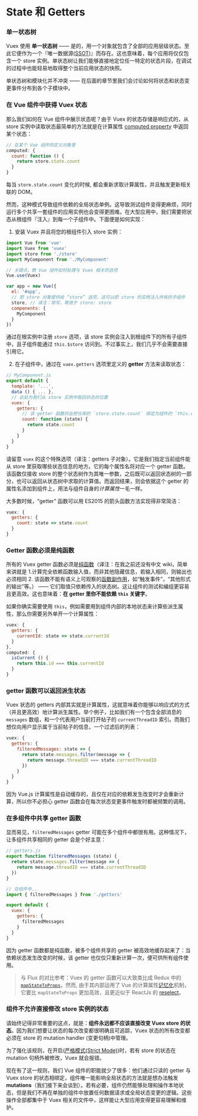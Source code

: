 # State 和 Getters

### 单一状态树

Vuex 使用 **单一状态树** —— 是的，用一个对象就包含了全部的应用层级状态。至此它便作为一个『唯一数据源([SSOT](https://en.wikipedia.org/wiki/Single_source_of_truth))』而存在。这也意味着，每个应用将仅仅包含一个 store 实例。单状态树让我们能够直接地定位任一特定的状态片段，在调试的过程中也能轻易地取得整个当前应用状态的快照。

单状态树和模块化并不冲突 —— 在后面的章节里我们会讨论如何将状态和状态变更事件分布到各个子模块中。

### 在 Vue 组件中获得 Vuex 状态

那么我们如何在 Vue 组件中展示状态呢？由于 Vuex 的状态存储是响应式的，从 store 实例中读取状态最简单的方法就是在计算属性 [computed property](http://vuejs.org.cn/guide/computed.html) 中返回某个状态：

``` js
// 在某个 Vue 组件的定义对象里
computed: {
  count: function () {
    return store.state.count
  }
}
```

每当 `store.state.count` 变化的时候, 都会重新求取计算属性，并且触发更新相关联的 DOM。

然而，这种模式导致组件依赖的全局状态单例。这导致测试组件变得更麻烦，同时运行多个共享一套组件的应用实例也会变得更困难。在大型应用中，我们需要把状态从根组件『注入』到每一个子组件中。下面便是如何实现：

1. 安装 Vuex 并且将您的根组件引入 store 实例：

  ``` js
  import Vue from 'vue'
  import Vuex from 'vuex'
  import store from './store'
  import MyComponent from './MyComponent'

  // 关键点，教 Vue 组件如何处理与 Vuex 相关的选项
  Vue.use(Vuex)

  var app = new Vue({
    el: '#app',
    // 把 store 对象提供给 “store” 选项，这可以把 store 的实例注入所有的子组件
    store, // 译注：简写，等效于 store: store
    components: {
      MyComponent
    }
  })
  ```

  通过在根实例中注册 `store` 选项，该 store 实例会注入到根组件下的所有子组件中，且子组件能通过 `this.$store` 访问到。不过事实上，我们几乎不会需要直接引用它。

2. 在子组件中，通过在 `vuex.getters` 选项里定义的 **getter** 方法来读取状态：

  ``` js
  // MyComponent.js
  export default {
    template: '...',
    data () { ... },
    // 此处为我们从 store 实例中取回状态的位置
    vuex: {
      getters: {
        // 该 getter 函数将会把仓库的 `store.state.count` 绑定为组件的 `this.count`
        count: function (state) {
          return state.count
        }
      }
    }
  }
  ```

  请留意 `vuex` 的这个特殊选项（译注：getters 子对象）。它是我们指定当前组件能从 store 里获取哪些状态信息的地方。它的每个属性名将对应一个 getter 函数。该函数仅接收 store 的整个状态树作为其唯一参数，之后既可以返回状态树的一部分，也可以返回从状态树中求取的计算值。而返回结果，则会依据这个 getter 的属性名添加到组件上，用法与组件自身的*计算属性*一毛一样。

  大多数时候，“getter” 函数可以用 ES2015 的箭头函数方法实现得非常简洁：

  ``` js
  vuex: {
    getters: {
      count: state => state.count
    }
  }
  ```

### Getter 函数必须是纯函数

所有的 Vuex getter 函数必须是[纯函数](https://en.wikipedia.org/wiki/Pure_function)（译注：在我之前还没有中文 wiki，简单来讲就是 1.计算完全依赖函数输入值，而非其他隐藏信息，若输入相同，则输出也必须相同 2. 该函数不能有语义上可观察的[函数副作用](https://zh.wikipedia.org/wiki/%E5%87%BD%E6%95%B0%E5%89%AF%E4%BD%9C%E7%94%A8)，如“触发事件”，“其他形式的输出”等。） —— 它们取值只依赖传入的状态树。这让组件的测试和编组更容易且更高效。这也意味着：**在 getter 里你不能依赖 `this` 关键字**。

如果你确实需要使用 `this`，例如需要用到组件内部的本地状态来计算些派生属性，那么你需要另外单开一个计算属性：


``` js
vuex: {
  getters: {
    currentId: state => state.currentId
  }
},
computed: {
  isCurrent () {
    return this.id === this.currentId
  }
}
```

### getter 函数可以返回派生状态

Vuex 状态的 getters 内部其实就是计算属性，这就意味着你能够以响应式的方式（并且更高效）地计算派生属性。举个例子，比如我们有一个包含全部消息的 `messages` 数组，和一个代表用户当前打开帖子的 `currentThreadID` 索引。而我们想仅向用户显示属于当前帖子的信息，一个过滤后的列表：

``` js
vuex: {
  getters: {
    filteredMessages: state => {
      return state.messages.filter(message => {
        return message.threadID === state.currentThreadID
      })
    }
  }
}
```

因为 Vue.js 计算属性是自动缓存的，且仅在对应的依赖发生改变时才会重新计算，所以你不必担心 getter 函数会在每次状态变更事件触发时都被频繁的调用。

### 在多组件中共享 getter 函数

显而易见，`filteredMessages` getter 可能在多个组件中都很有用。这种情况下，让多组件共享相同的 getter 会是个好主意：

``` js
// getters.js
export function filteredMessages (state) {
  return state.messages.filter(message => {
    return message.threadID === state.currentThreadID
  })
}
```

``` js
// 在组件中...
import { filteredMessages } from './getters'

export default {
  vuex: {
    getters: {
      filteredMessages
    }
  }
}
```

因为 getter 函数都是纯函数，被多个组件共享的 getter 被高效地缓存起来了：当依赖状态发生改变的时候，该 getter 也仅仅只重新计算一次，便可供所有组件使用。

> 与 Flux 的对比参考：Vuex 的 getter 函数可以大致类比成 Redux 中的 [`mapStateToProps`](https://github.com/rackt/react-redux/blob/master/docs/api.md#connectmapstatetoprops-mapdispatchtoprops-mergeprops-options)。然而, 由于其内部运用了 Vue 的计算属性[记忆化](https://en.wikipedia.org/wiki/Memoization)机制，它要比 `mapStateToProps` 更加高效，且更近似于 ReactJs 的 [reselect](https://github.com/reactjs/reselect)。

### 组件不允许直接修改 store 实例的状态

请始终记得非常重要的这点，就是：**组件永远都不应该直接改变 Vuex store 的状态**。因为我们想要让状态的每次改变都很明确且可追踪，Vuex 状态的所有改变都必须在 store 的 mutation handler (变更句柄)中管理。

为了强化该规则，在开启([严格模式(Strict Mode)](strict.md))时，若有 store 的状态在 mutation 句柄外被修改，Vuex 就会报错。

现在有了这一规则，我们 Vue 组件的职能就少了很多：他们通过只读的 getter 与 Vuex store 的状态相绑定，组件唯一能影响全局状态的方法就是想办法触发 **mutations**（我们接下来会谈到）。若有必要，组件仍然能够处理和操作本地状态，但是我们不再在单独的组件中放置任何数据请求或全局状态变更的逻辑。这些操作全部都集中于 Vuex 相关的文件中，这样能让大型应用变得更容易理解和维护。
